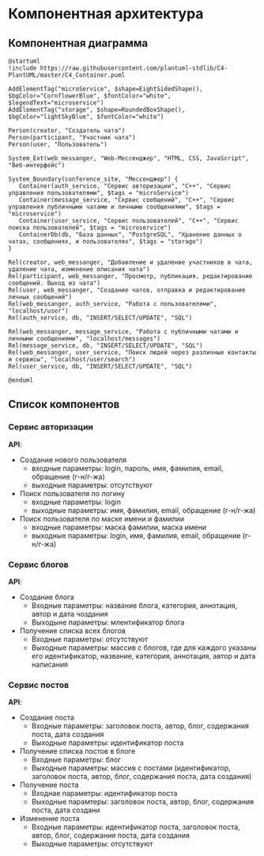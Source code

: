 # Компонентная архитектура
<!-- Состав и взаимосвязи компонентов системы между собой и внешними системами с указанием протоколов, ключевые технологии, используемые для реализации компонентов.
Диаграмма контейнеров C4 и текстовое описание. 
-->
## Компонентная диаграмма

```plantuml
@startuml
!include https://raw.githubusercontent.com/plantuml-stdlib/C4-PlantUML/master/C4_Container.puml

AddElementTag("microService", $shape=EightSidedShape(), $bgColor="CornflowerBlue", $fontColor="white", $legendText="microservice")
AddElementTag("storage", $shape=RoundedBoxShape(), $bgColor="lightSkyBlue", $fontColor="white")

Person(creator, "Создатель чата")
Person(participant, "Участник чата")
Person(user, "Пользователь")

System_Ext(web_messanger, "Web-Мессенджер", "HTML, CSS, JavaScript", "Веб-интерфейс")

System_Boundary(conference_site, "Мессенджер") {
   Container(auth_service, "Сервис авторизации", "C++", "Сервис управления пользователями", $tags = "microService")   
   Container(message_service, "Сервис сообщений", "C++", "Сервис управления публичными чатами и личными сообщениями", $tags = "microservice")
   Container(user_service, "Сервис пользователей", "C++", "Сервис поиска пользователей", $tags = "microservice")
   ContainerDb(db, "База данных", "PostgreSQL", "Хранение данных о чатах, сообщениях, и пользователях", $tags = "storage")   
}

Rel(creator, web_messanger, "Добавление и удаление участников в чата, удаление чата, изменение описания чата")
Rel(participant, web_messanger, "Просмотр, публикация, редактирование сообщений. Выход из чата")
Rel(user, web_messanger, "Создание чатов, отправка и редактирование личных сообщений")
Rel(web_messanger, auth_service, "Работа с пользователями", "localhost/user")
Rel(auth_service, db, "INSERT/SELECT/UPDATE", "SQL")

Rel(web_messanger, message_service, "Работа c публичными чатами и личными сообщениями", "localhost/messages")
Rel(message_service, db, "INSERT/SELECT/UPDATE", "SQL")
Rel(web_messanger, user_service, "Поиск людей через различные контакты и сервисы", "localhost/user/search")
Rel(user_service, db, "INSERT/SELECT/UPDATE", "SQL")

@enduml
```
## Список компонентов  

### Сервис авторизации
**API**:
-	Создание нового пользователя
      - входные параметры: login, пароль, имя, фамилия, email, обращение (г-н/г-жа)
      - выходные параметры: отсутствуют
-	Поиск пользователя по логину
     - входные параметры:  login
     - выходные параметры: имя, фамилия, email, обращение (г-н/г-жа)
-	Поиск пользователя по маске имени и фамилии
     - входные параметры: маска фамилии, маска имени
     - выходные параметры: login, имя, фамилия, email, обращение (г-н/г-жа)

### Сервис блогов
**API**:
- Создание блога
  - Входные параметры: название блога, категория, аннотация, автор и дата чоздания
  - Выходыне параметры: млентификатор блога
- Получение списка всех блогов
  - Входные параметры: отсутствуют
  - Выходные параметры: массив с блогов, где для каждого указаны его идентификатор, название, категория, аннотация, автор и дата написания

### Сервис постов
**API**:
- Создание поста
  - Входные параметры: заголовок поста, автор, блог, содержания поста, дата создания
  - Выходные параметры: идентификатор поста
- Получение списка постов в блоге
  - Входные параметры: блог
  - Выходные параметры: массив с постами (идентификатор, заголовок поста, автор, блог, содержания поста, дата создания)
- Получение поста
  - Входнае параметры: идентификатор поста
  - Выходные парамтеры: заголовок поста, автор, блог, содержания поста, дата создани
- Изменение поста
  - Входные параметры: идентификатор поста, заголовок поста, автор, блог, содержания поста, дата создания
  - Выходные параметры: отсутствуют